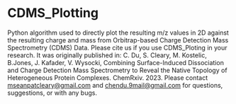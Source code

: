 # CDMS_Plotting
Python algorithm used to directly plot the resulting m/z values in 2D against the resulting charge and mass from Orbitrap-based Charge Detection Mass Spectrometry (CDMS) Data.
Please cite us if you use CDMS_Ploting in your research. It was originally published in: C. Du, S. Cleary, M. Kostelic, B.Jones, J. Kafader, V. Wysocki, Combining Surface-Induced Dissociation and Charge Detection Mass Spectrometry to Reveal the Native Topology of Heterogeneous Protein Complexes. ChemRxiv. 2023.
Please contact mseanpatcleary@gmail.com and chendu.9mail@gmail.com for questions, suggestions, or with any bugs.
